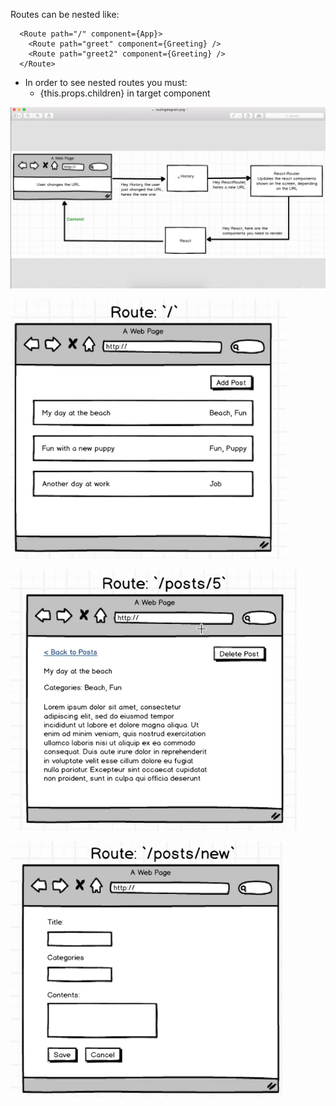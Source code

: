 Routes can be nested like:
```
  <Route path="/" component={App}>
    <Route path="greet" component={Greeting} />
    <Route path="greet2" component={Greeting} />
  </Route>
```
* In order to see nested routes you must:
  * {this.props.children} in target component


![](./blog-overview.png)


![](./route-home.png)

![](./route-posts.png)

![](./route-new.png)
